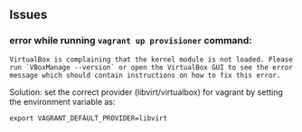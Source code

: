 ## Issues

### error while running `vagrant up provisioner` command:

```
VirtualBox is complaining that the kernel module is not loaded. Please
run `VBoxManage --version` or open the VirtualBox GUI to see the error
message which should contain instructions on how to fix this error.
```

Solution: set the correct provider (libvirt/virtualbox) for vagrant by setting the environment variable as:
```
export VAGRANT_DEFAULT_PROVIDER=libvirt
```

